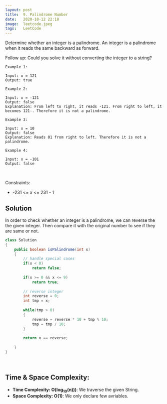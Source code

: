 ```yaml
---
layout: post
title:  9. Palindrome Number
date:   2020-10-12 22:18
image:  leetcode.jpeg
tags:   LeetCode
---
```


Determine whether an integer is a palindrome. An integer is a palindrome when it reads the same backward as forward.

Follow up: Could you solve it without converting the integer to a string?

```
Example 1:

Input: x = 121
Output: true

Example 2:

Input: x = -121
Output: false
Explanation: From left to right, it reads -121. From right to left, it becomes 121-. Therefore it is not a palindrome.

Example 3:

Input: x = 10
Output: false
Explanation: Reads 01 from right to left. Therefore it is not a palindrome.

Example 4:

Input: x = -101
Output: false
```

<!-- Line breaks -->
<br />

Constraints:

* -231 <= x <= 231 - 1

## Solution

In order to check whether an integer is a palindrome, we can reverse the the given integer. Then compare it with the original number to see if they are same or not.

```java
class Solution 
{
    public boolean isPalindrome(int x) 
    {
        // handle special cases
        if(x < 0)
            return false;
        
        if(x >= 0 && x <= 9)
            return true;
        
        // reverse integer
        int reverse = 0;
        int tmp = x;
        
        while(tmp > 0)
        {
            reverse = reverse * 10 + tmp % 10;
            tmp = tmp / 10;
        }
        
        return x == reverse;
        
    }
}
```

<!-- Line breaks -->
<br />

## Time & Space Complexity:

* **Time Complexity: O(log<sub>10</sub>(n)))**: We traverse the given String.
* **Space Complexity: O(1)**: We only declare few avriables. 







